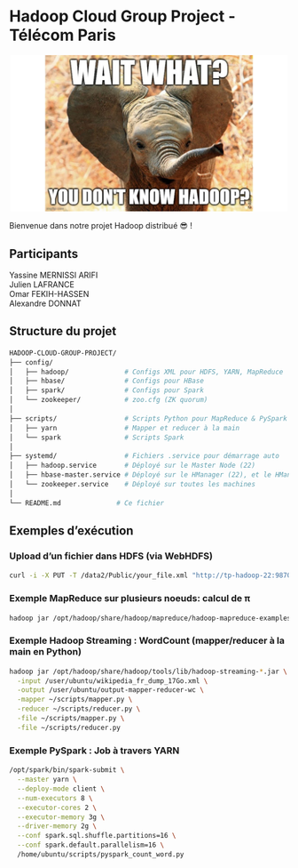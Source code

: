 # Hadoop Cloud Group Project - Télécom Paris

<p align="center">
  <img src="./elephant-hadoop.jpg" alt="WAIT WHAT? YOU DON'T KNOW HADOOP?" width="500"/>
</p>

Bienvenue dans notre projet Hadoop distribué 😎 !

## Participants
Yassine MERNISSI ARIFI <br/>
Julien LAFRANCE <br/>
Omar FEKIH-HASSEN <br/>
Alexandre DONNAT <br/>

## Structure du projet

```bash
HADOOP-CLOUD-GROUP-PROJECT/
├── config/
│   ├── hadoop/              # Configs XML pour HDFS, YARN, MapReduce
│   ├── hbase/               # Configs pour HBase 
│   ├── spark/               # Configs pour Spark
│   └── zookeeper/           # zoo.cfg (ZK quorum)
│
├── scripts/                 # Scripts Python pour MapReduce & PySpark
│   ├── yarn                 # Mapper et reducer à la main
│   └── spark                # Scripts Spark
│
├── systemd/                 # Fichiers .service pour démarrage auto
│   ├── hadoop.service       # Déployé sur le Master Node (22)
│   ├── hbase-master.service # Déployé sur le HManager (22), et le HManager standby (9)
│   └── zookeeper.service    # Déployé sur toutes les machines
│
└── README.md              # Ce fichier
```

## Exemples d’exécution

### Upload d’un fichier dans HDFS (via WebHDFS)
```bash
curl -i -X PUT -T /data2/Public/your_file.xml "http://tp-hadoop-22:9870/webhdfs/v1/user/ubuntu/your_file.xml?op=CREATE&overwrite=true&user.name=ubuntu" -L
```

### Exemple MapReduce sur plusieurs noeuds: calcul de π
```bash
hadoop jar /opt/hadoop/share/hadoop/mapreduce/hadoop-mapreduce-examples-*.jar pi 16 1000
```

### Exemple Hadoop Streaming : WordCount (mapper/reducer à la main en Python)
```bash
hadoop jar /opt/hadoop/share/hadoop/tools/lib/hadoop-streaming-*.jar \
  -input /user/ubuntu/wikipedia_fr_dump_17Go.xml \
  -output /user/ubuntu/output-mapper-reducer-wc \
  -mapper ~/scripts/mapper.py \
  -reducer ~/scripts/reducer.py \
  -file ~/scripts/mapper.py \
  -file ~/scripts/reducer.py
```

### Exemple PySpark : Job à travers YARN
```bash
/opt/spark/bin/spark-submit \
  --master yarn \
  --deploy-mode client \
  --num-executors 8 \
  --executor-cores 2 \
  --executor-memory 3g \
  --driver-memory 2g \
  --conf spark.sql.shuffle.partitions=16 \
  --conf spark.default.parallelism=16 \
  /home/ubuntu/scripts/pyspark_count_word.py
```